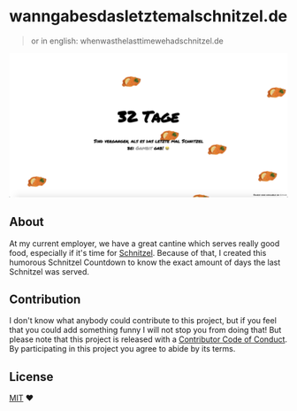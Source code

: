 # wanngabesdasletztemalschnitzel.de
> or in english: whenwasthelasttimewehadschnitzel.de

![.github/screenshot.png](.github/screenshot.png)

## About
At my current employer, we have a great cantine which serves really good food, especially if it's time for [Schnitzel](https://www.google.de/search?q=schnitzel&source=lnms&tbm=isch&sa=X&ved=0ahUKEwiWoaiXx8zcAhWBuywKHbP9DkYQ_AUICigB&biw=1440&bih=743). Because of that, I created this humorous Schnitzel Countdown to know the exact amount of days the last Schnitzel was served.

## Contribution
I don't know what anybody could contribute to this project, but if you feel that you could add something funny I will not stop you from doing that! But please note that this project is released with a [Contributor Code of Conduct](https://github.com/bastilimbach/wanngabesdasletztemalschnitzel.de/blob/master/.github/CODE_OF_CONDUCT.md). By participating in this project you agree to abide by its terms.

## License
[MIT](https://github.com/bastilimbach/wanngabesdasletztemalschnitzel.de/blob/master/LICENSE) :heart:
